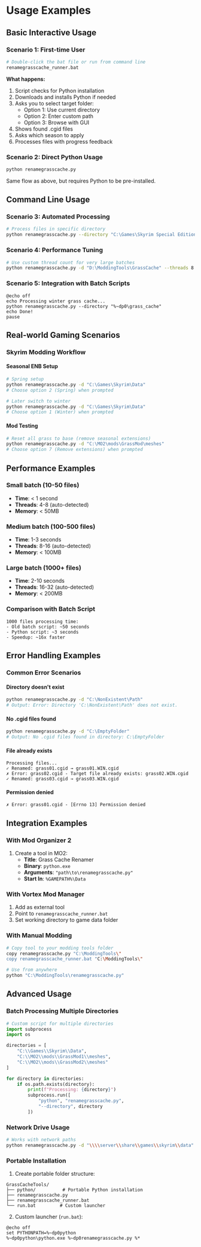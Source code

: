 # Usage Examples

## Basic Interactive Usage

### Scenario 1: First-time User
```bash
# Double-click the bat file or run from command line
renamegrasscache_runner.bat
```

**What happens:**
1. Script checks for Python installation
2. Downloads and installs Python if needed
3. Asks you to select target folder:
   - Option 1: Use current directory
   - Option 2: Enter custom path 
   - Option 3: Browse with GUI
4. Shows found .cgid files
5. Asks which season to apply
6. Processes files with progress feedback

### Scenario 2: Direct Python Usage
```bash
python renamegrasscache.py
```
Same flow as above, but requires Python to be pre-installed.

## Command Line Usage

### Scenario 3: Automated Processing
```bash
# Process files in specific directory
python renamegrasscache.py --directory "C:\Games\Skyrim Special Edition\Data"
```

### Scenario 4: Performance Tuning
```bash
# Use custom thread count for very large batches
python renamegrasscache.py -d "D:\ModdingTools\GrassCache" --threads 8
```

### Scenario 5: Integration with Batch Scripts
```batch
@echo off
echo Processing winter grass cache...
python renamegrasscache.py --directory "%~dp0\grass_cache"
echo Done!
pause
```

## Real-world Gaming Scenarios

### Skyrim Modding Workflow

#### Seasonal ENB Setup
```bash
# Spring setup
python renamegrasscache.py -d "C:\Games\Skyrim\Data" 
# Choose option 2 (Spring) when prompted

# Later switch to winter
python renamegrasscache.py -d "C:\Games\Skyrim\Data"
# Choose option 1 (Winter) when prompted
```

#### Mod Testing
```bash
# Reset all grass to base (remove seasonal extensions)
python renamegrasscache.py -d "C:\MO2\mods\GrassMod\meshes"
# Choose option 7 (Remove extensions) when prompted
```

## Performance Examples

### Small batch (10-50 files)
- **Time**: < 1 second
- **Threads**: 4-8 (auto-detected)
- **Memory**: < 50MB

### Medium batch (100-500 files)
- **Time**: 1-3 seconds  
- **Threads**: 8-16 (auto-detected)
- **Memory**: < 100MB

### Large batch (1000+ files)
- **Time**: 2-10 seconds
- **Threads**: 16-32 (auto-detected)  
- **Memory**: < 200MB

### Comparison with Batch Script
```
1000 files processing time:
- Old batch script: ~50 seconds
- Python script: ~3 seconds
- Speedup: ~16x faster
```

## Error Handling Examples

### Common Error Scenarios

#### Directory doesn't exist
```bash
python renamegrasscache.py -d "C:\NonExistent\Path"
# Output: Error: Directory 'C:\NonExistent\Path' does not exist.
```

#### No .cgid files found
```bash
python renamegrasscache.py -d "C:\EmptyFolder"
# Output: No .cgid files found in directory: C:\EmptyFolder
```

#### File already exists
```
Processing files...
✓ Renamed: grass01.cgid → grass01.WIN.cgid
✗ Error: grass02.cgid - Target file already exists: grass02.WIN.cgid
✓ Renamed: grass03.cgid → grass03.WIN.cgid
```

#### Permission denied
```
✗ Error: grass01.cgid - [Errno 13] Permission denied
```

## Integration Examples

### With Mod Organizer 2
1. Create a tool in MO2:
   - **Title**: Grass Cache Renamer
   - **Binary**: `python.exe`
   - **Arguments**: `"path\to\renamegrasscache.py"`
   - **Start In**: `%GAMEPATH%\Data`

### With Vortex Mod Manager
1. Add as external tool
2. Point to `renamegrasscache_runner.bat`
3. Set working directory to game data folder

### With Manual Modding
```bash
# Copy tool to your modding tools folder
copy renamegrasscache.py "C:\ModdingTools\"
copy renamegrasscache_runner.bat "C:\ModdingTools\"

# Use from anywhere
python "C:\ModdingTools\renamegrasscache.py"
```

## Advanced Usage

### Batch Processing Multiple Directories
```python
# Custom script for multiple directories
import subprocess
import os

directories = [
    "C:\\Games\\Skyrim\\Data",
    "C:\\MO2\\mods\\GrassMod1\\meshes", 
    "C:\\MO2\\mods\\GrassMod2\\meshes"
]

for directory in directories:
    if os.path.exists(directory):
        print(f"Processing: {directory}")
        subprocess.run([
            "python", "renamegrasscache.py", 
            "--directory", directory
        ])
```

### Network Drive Usage
```bash
# Works with network paths
python renamegrasscache.py -d "\\\\server\\share\\games\\skyrim\\data"
```

### Portable Installation
1. Create portable folder structure:
```
GrassCacheTools/
├── python/          # Portable Python installation
├── renamegrasscache.py
├── renamegrasscache_runner.bat  
└── run.bat         # Custom launcher
```

2. Custom launcher (`run.bat`):
```batch
@echo off
set PYTHONPATH=%~dp0python
%~dp0python\python.exe %~dp0renamegrasscache.py %*
```
